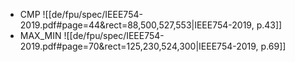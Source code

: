 - CMP
![[de/fpu/spec/IEEE754-2019.pdf#page=44&rect=88,500,527,553|IEEE754-2019, p.43]]
- MAX_MIN
![[de/fpu/spec/IEEE754-2019.pdf#page=70&rect=125,230,524,300|IEEE754-2019, p.69]]